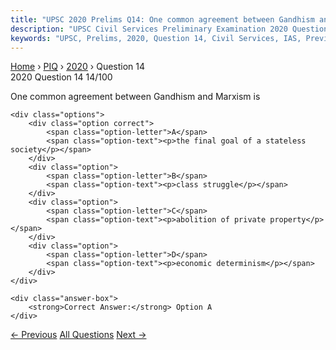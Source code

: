 ```yaml
---
title: "UPSC 2020 Prelims Q14: One common agreement between Gandhism and Marxism is"
description: "UPSC Civil Services Preliminary Examination 2020 Question 14 with options and answer"
keywords: "UPSC, Prelims, 2020, Question 14, Civil Services, IAS, Previous Year Questions"
---
```


<nav class="breadcrumb">
    <a href="../../">Home</a>
    <span>›</span>
    <a href="../">PIQ</a>
    <span>›</span>
    <a href="./">2020</a>
    <span>›</span>
    <span>Question 14</span>
</nav>

<div class="question-header">
    <div class="question-meta">
        <span class="year-badge">2020</span>
        <span class="question-number">Question 14</span>
        <span class="progress">14/100</span>
    </div>
    <div class="progress-bar">
        <div class="progress-fill" style="width: 14.0%"></div>
    </div>
</div>

<div class="question-content">
    <div class="question-text">
        <p>One common agreement between Gandhism and Marxism is</p>
    </div>
    
    <div class="options">
        <div class="option correct">
            <span class="option-letter">A</span>
            <span class="option-text"><p>the final goal of a stateless society</p></span>
        </div>
        <div class="option">
            <span class="option-letter">B</span>
            <span class="option-text"><p>class struggle</p></span>
        </div>
        <div class="option">
            <span class="option-letter">C</span>
            <span class="option-text"><p>abolition of private property</p></span>
        </div>
        <div class="option">
            <span class="option-letter">D</span>
            <span class="option-text"><p>economic determinism</p></span>
        </div>
    </div>

    <div class="answer-box">
        <strong>Correct Answer:</strong> Option A
    </div>
</div>

<div class="question-nav">
    <a href="../q013-consider-the-following-statements-1-the-constituti/" class="nav-btn prev">← Previous</a>
    <a href="../" class="nav-btn center">All Questions</a>
    <a href="../q015-in-the-context-of-india-which-one-of-the-following/" class="nav-btn next">Next →</a>
</div>

